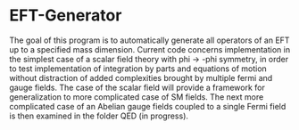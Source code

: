 # EFT-Generator

The goal of this program is to automatically generate all operators of an EFT up to a specified mass dimension. Current code concerns implementation in the simplest case of a scalar field theory with phi -> -phi symmetry, in order to test implementation of integration by parts and equations of motion without distraction of added complexities brought by multiple fermi and gauge fields. The case of the scalar field will provide a framework for generalization to more complicated case of SM fields. The next more complicated case of an Abelian gauge fields coupled to a single Fermi field is then examined in the folder QED (in progress). 
